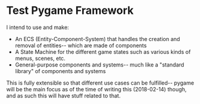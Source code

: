 # Test Pygame Framework
I intend to use and make:
* An ECS (Entity-Component-System) that handles the creation and removal of entities-- which are made of components
* A State Machine for the different game states such as various kinds of menus, scenes, etc.
* General-purpose components and systems-- much like a "standard library" of components and systems

This is fully extensible so that different use cases can be fulfilled-- pygame will be the main focus as of the time of writing this (2018-02-14) though, and as such this will have stuff related to that.